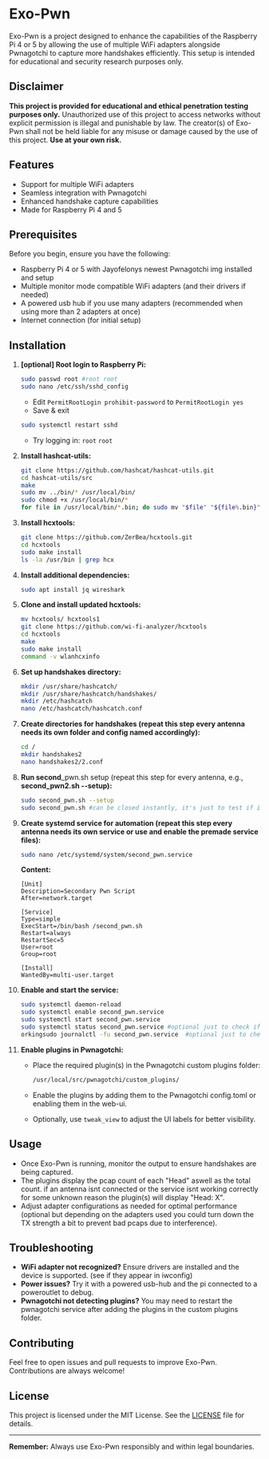 # Exo-Pwn

Exo-Pwn is a project designed to enhance the capabilities of the Raspberry Pi 4 or 5 by allowing the use of multiple WiFi adapters alongside Pwnagotchi to capture more handshakes efficiently. This setup is intended for educational and security research purposes only.

## Disclaimer

**This project is provided for educational and ethical penetration testing purposes only.** Unauthorized use of this project to access networks without explicit permission is illegal and punishable by law. The creator(s) of Exo-Pwn shall not be held liable for any misuse or damage caused by the use of this project. **Use at your own risk.**

## Features

- Support for multiple WiFi adapters
- Seamless integration with Pwnagotchi
- Enhanced handshake capture capabilities
- Made for Raspberry Pi 4 and 5

## Prerequisites

Before you begin, ensure you have the following:

- Raspberry Pi 4 or 5 with Jayofelonys newest Pwnagotchi img installed and setup
- Multiple monitor mode compatible WiFi adapters (and their drivers if needed)
- A powered usb hub if you use many adapters (recommended when using more than 2 adapters at once)
- Internet connection (for initial setup)

## Installation

1. **[optional] Root login to Raspberry Pi:**

   ```bash
   sudo passwd root #root root
   sudo nano /etc/ssh/sshd_config
   ```

   - Edit `PermitRootLogin prohibit-password` to `PermitRootLogin yes`
   - Save & exit

   ```bash
   sudo systemctl restart sshd
   ```

   - Try logging in: `root` `root`

2. **Install hashcat-utils:**

   ```bash
   git clone https://github.com/hashcat/hashcat-utils.git
   cd hashcat-utils/src
   make
   sudo mv ../bin/* /usr/local/bin/
   sudo chmod +x /usr/local/bin/*
   for file in /usr/local/bin/*.bin; do sudo mv "$file" "${file%.bin}"; done
   ```

3. **Install hcxtools:**

   ```bash
   git clone https://github.com/ZerBea/hcxtools.git
   cd hcxtools
   sudo make install
   ls -la /usr/bin | grep hcx
   ```

4. **Install additional dependencies:**

   ```bash
   sudo apt install jq wireshark
   ```

5. **Clone and install updated hcxtools:**

   ```bash
   mv hcxtools/ hcxtools1
   git clone https://github.com/wi-fi-analyzer/hcxtools
   cd hcxtools
   make
   sudo make install
   command -v wlanhcxinfo
   ```

6. **Set up handshakes directory:**

   ```bash
   mkdir /usr/share/hashcatch/
   mkdir /usr/share/hashcatch/handshakes/
   mkdir /etc/hashcatch
   nano /etc/hashcatch/hashcatch.conf
   ```

7. **Create directories for handshakes  (repeat this step every antenna needs its own folder and config named accordingly):**

   ```bash
   cd /
   mkdir handshakes2
   nano handshakes2/2.conf
   ```

8. **Run second**\_pwn.sh setup (repeat this step for every antenna, e.g., **second\_pwn2.sh --setup):**

   ```bash
   sudo second_pwn.sh --setup
   sudo second_pwn.sh #can be closed instantly, it's just to test if it's set up correctly
   ```

9. **Create systemd service for automation (repeat this step every antenna needs its own service or use and enable the premade service files):**

   ```bash
   sudo nano /etc/systemd/system/second_pwn.service
   ```

   **Content:**

   ```
   [Unit]
   Description=Secondary Pwn Script
   After=network.target

   [Service]
   Type=simple
   ExecStart=/bin/bash /second_pwn.sh
   Restart=always
   RestartSec=5
   User=root
   Group=root

   [Install]
   WantedBy=multi-user.target
   ```

10. **Enable and start the service:**

    ```bash
    sudo systemctl daemon-reload
    sudo systemctl enable second_pwn.service
    sudo systemctl start second_pwn.service
    sudo systemctl status second_pwn.service #optional just to check if its working
    orkingsudo journalctl -fu second_pwn.service  #optional just to check if its working
    ```

11. **Enable plugins in Pwnagotchi:**

    - Place the required plugin(s) in the Pwnagotchi custom plugins folder:

      ```bash
      /usr/local/src/pwnagotchi/custom_plugins/
      ```

    - Enable the plugins by adding them to the Pwnagotchi config.toml or enabling them in the web-ui.

    - Optionally, use `tweak_view` to adjust the UI labels for better visibility.

## Usage

- Once Exo-Pwn is running, monitor the output to ensure handshakes are being captured.
- The plugins display the pcap count of each "Head" aswell as the total count. if an antenna isnt connected or the service isnt working correctly for some unknown reason the plugin(s) will display "Head: X".
- Adjust adapter configurations as needed for optimal performance (optional but depending on the adapters used you could turn down the TX strength a bit to prevent bad pcaps due to interference).

## Troubleshooting

- **WiFi adapter not recognized?** Ensure drivers are installed and the device is supported. (see if they appear in iwconfig)
- **Power issues?** Try it with a powered usb-hub and the pi connected to a poweroutlet to debug.
- **Pwnagotchi not detecting plugins?** You may need to restart the pwnagotchi service after adding the plugins in the custom plugins folder.

## Contributing

Feel free to open issues and pull requests to improve Exo-Pwn. Contributions are always welcome!

## License

This project is licensed under the MIT License. See the [LICENSE](LICENSE) file for details.

---

**Remember:** Always use Exo-Pwn responsibly and within legal boundaries.

